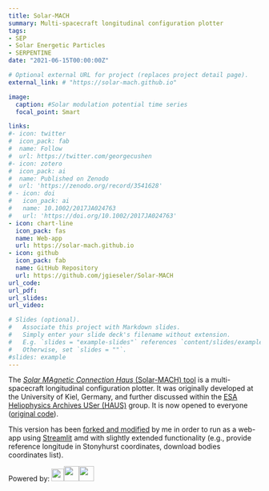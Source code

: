```yaml
---
title: Solar-MACH
summary: Multi-spacecraft longitudinal configuration plotter
tags:
- SEP
- Solar Energetic Particles
- SERPENTINE
date: "2021-06-15T00:00:00Z"

# Optional external URL for project (replaces project detail page).
external_link: # "https://solar-mach.github.io"

image:
  caption: #Solar modulation potential time series
  focal_point: Smart

links:
#- icon: twitter
#  icon_pack: fab
#  name: Follow
#  url: https://twitter.com/georgecushen
#- icon: zotero
#  icon_pack: ai
#  name: Published on Zenodo
#  url: 'https://zenodo.org/record/3541628'
# - icon: doi
#   icon_pack: ai
#   name: 10.1002/2017JA024763
#   url: 'https://doi.org/10.1002/2017JA024763'
- icon: chart-line
  icon_pack: fas
  name: Web-app
  url: https://solar-mach.github.io
- icon: github
  icon_pack: fab
  name: GitHub Repository
  url: https://github.com/jgieseler/Solar-MACH
url_code: 
url_pdf: 
url_slides: 
url_video: 

# Slides (optional).
#   Associate this project with Markdown slides.
#   Simply enter your slide deck's filename without extension.
#   E.g. `slides = "example-slides"` references `content/slides/example-slides.md`.
#   Otherwise, set `slides = ""`.
#slides: example
---
```


The [*Solar MAgnetic Connection Haus* (Solar-MACH) tool](https://solar-mach.github.io) is a multi-spacecraft longitudinal configuration plotter. It was originally developed at the University of Kiel, Germany, and further discussed within the [ESA Heliophysics Archives USer (HAUS)](https://www.cosmos.esa.int/web/esdc/archives-user-groups/heliophysics) group. It is now opened to everyone ([original code](https://github.com/esdc-esac-esa-int/Solar-MACH)).

This version has been [forked and modified](https://github.com/jgieseler/Solar-MACH) by me in order to run as a web-app using [Streamlit](https://streamlit.io) amd with slightly extended functionality (e.g., provide reference longitude in Stonyhurst coordinates, download bodies coordinates list).

Powered by: [<img src="https://matplotlib.org/stable/_static/logo2_compressed.svg" height="25">](https://matplotlib.org)[<img src="https://streamlit.io/images/brand/streamlit-logo-secondary-colormark-darktext.svg" height="30">](https://streamlit.io)[<img src="https://raw.githubusercontent.com/sunpy/sunpy-logo/master/generated/sunpy_logo_landscape.svg" height="30">](https://sunpy.org)
